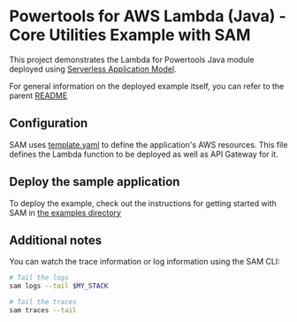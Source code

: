 #  Powertools for AWS Lambda (Java) - Core Utilities Example with SAM

This project demonstrates the Lambda for Powertools Java module deployed using [Serverless Application Model](https://aws.amazon.com/serverless/sam/).

For general information on the deployed example itself, you can refer to the parent [README](../../README.md)

## Configuration
SAM uses [template.yaml](template.yaml) to define the application's AWS resources.
This file defines the Lambda function to be deployed as well as API Gateway for it.

## Deploy the sample application
To deploy the example, check out the instructions for getting
started with SAM in [the examples directory](../../../README.md)

## Additional notes

You can watch the trace information or log information using the SAM CLI:
```bash
# Tail the logs
sam logs --tail $MY_STACK

# Tail the traces
sam traces --tail
```